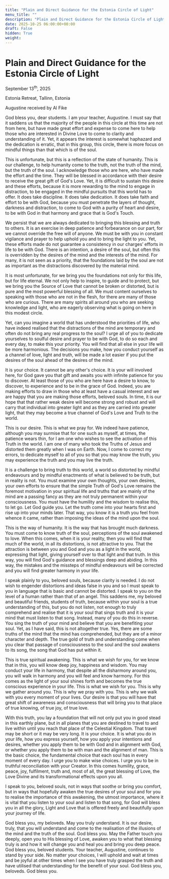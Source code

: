```yaml
---
title: "Plain and Direct Guidance for the Estonia Circle of Light"
menu_title: ""
description: "Plain and Direct Guidance for the Estonia Circle of Light"
date: 2025-10-25 06:00:00+00:00
draft: False
hidden: True
weight:
---
```

# Plain and Direct Guidance for the Estonia Circle of Light

September 13<sup>th</sup>, 2025

Estonia Retreat, Tallinn, Estonia

Augustine received by Al Fike

God bless you, dear students. I am your teacher, Augustine. I must say that it saddens us that the majority of the people in this circle at this time are not from here, but have made great effort and expense to come here to help those who are interested in Divine Love to come to clarity and understanding of it. Yet, it appears the interest is somewhat haphazard and the dedication is erratic, that in this group, this circle, there is more focus on mindful things than that which is of the soul.

This is unfortunate, but this is a reflection of the state of humanity. This is our challenge, to help humanity come to the truth, not the truth of the mind, but the truth of the soul. I acknowledge those who are here, who have made the effort and the time. They will be blessed in accordance with their desire to receive the great gift of God's Love. Yet, it is difficult to sustain this desire and these efforts, because it is more rewarding to the mind to engage in distraction, to be engaged in the mindful pursuits that this world has to offer. It does take discipline. It does take dedication. It does take faith and effort to be with God, because you must penetrate the layers of thought, darkness and distraction, to come to God with a purity of heart and desire, to be with God in that harmony and grace that is God's Touch.

We persist that we are always dedicated to bringing this blessing and truth to others. It is an exercise in deep patience and forbearance on our part, for we cannot override the free will of anyone. We must be with you in constant vigilance and prayer to help uphold you and to bring the light to you. Yet, these efforts made do not guarantee a consistency in our charges’ efforts in life to be with God. There is an intention, a desire of the soul, but often this is overridden by the desires of the mind and the interests of the mind. For many, it is not seen as a priority, that the foundations laid by the soul are not as important as the distractions discovered by the material mind.

It is most unfortunate, for we bring you the foundations not only for this life, but for life eternal. We not only help to inspire, to guide and to protect, but we bring you the Source of Love that cannot be broken or distorted, but is pure and the most powerful blessing of all. We must content ourselves to speaking with those who are not in the flesh, for there are many of those who are curious. There are many spirits all around you who are seeking knowledge and light, who are eagerly observing what is going on here in this modest circle.

Yet, can you imagine a world that has understood the priorities of life, who have indeed realised that the distractions of the mind are temporary and often do not bring any real progress to the soul? I urge all of you to dedicate yourselves to soulful desire and prayer to be with God, to do so each and every day, to make this your priority. You will find that all else in your life will be more harmonious. The decisions you make, how you conduct yourself as a channel of love, light and truth, will be made a lot easier if you put the desires of the soul ahead of the desires of the mind.

It is your choice. It cannot be any other's choice. It is your will involved here, for God gave you that gift and awaits you with infinite patience for you to discover. At least those of you who are here have a desire to know, to discover, to experience and to be in the grace of God. Indeed, you are making efforts to draw in those who at least have a casual interest and we are happy that you are making those efforts, beloved souls. In time, it is our hope that that rather weak desire will become strong and robust and will carry that individual into greater light and as they are carried into greater light, that they may become a true channel of God's Love and Truth to the world.

This is our desire. This is what we pray for. We indeed have patience, although you may surmise that for one such as myself, at times, the patience wears thin, for I am one who wishes to see the activation of this Truth in the world. I am one of many who took the Truths of Jesus and distorted them greatly when I was on Earth. Now, I come to correct my errors, to dedicate myself to all of you so that you may know the truth, you may experience the truth and you may live the truth.

It is a challenge to bring truth to this world, a world so distorted by mindful endeavours and by mindful enactments of what is believed to be truth, but in reality is not. You must examine your own thoughts, your own desires, your own efforts to ensure that the simple Truth of God's Love remains the foremost motivation in your spiritual life and truths that are mainly of the mind are a passing fancy as they are not truly permanent within your consciousness. You must have the humility and the wisdom to realise this, to let go. Let God guide you. Let the truth come into your hearts first and rise up into your minds later. That way, you know it is a truth you feel from whence it came, rather than imposing the ideas of the mind upon the soul.

This is the way of humanity. It is the way that has brought much darkness. You must come to know truth of the soul, perceptions of the soul awakened to love. When this comes, when it is your reality, then you will find that much of the world, in all its distortions, is not attractive to you. That the attraction is between you and God and you as a light in the world, expressing that light, giving yourself over to that light and that truth. In this way, you will find God's guidance and blessings deep and abiding. In this way, the mistakes and the missteps of mindful endeavours will be corrected and you will find greater harmony in your life.

I speak plainly to you, beloved souls, because clarity is needed. I do not wish to engender distortions and ideas false in you and so I must speak to you in language that is basic and cannot be distorted. I speak to you on the level of a human rather than that of an angel. This saddens me, my beloved and beautiful friends, students of truth, because within your soul is a true understanding of this, but you do not listen, not enough to truly comprehend and realise that it is your soul that sings truth and it is your mind that must listen to that song. Instead, many of you do this in reverse. You sing the truth of your mind and believe that you are benefiting your soul. Yet, as I have said, this is not altogether true. Yes, there are some truths of the mind that the mind has comprehended, but they are of a minor character and depth. The true gold of truth and understanding come when you clear that passage of consciousness to the soul and the soul awakens to its song, the song that God has put within it.

This is true spiritual awakening. This is what we wish for you, for we know that in this, you will know deep joy, happiness and wisdom. You may conduct your life in harmony, that despite all the disharmony around you, you will walk in harmony and you will feel and know harmony. For this comes as the light of your soul shines forth and becomes the true conscious experience in your life. This is what we wish for you. This is why we gather around you. This is why we pray with you. This is why we walk with you every moment of your lives. Our desire is that you will have that great shift of awareness and consciousness that will bring you to that place of true knowing, of true joy, of true love.

With this truth, you lay a foundation that will not only put you in good stead in this earthly plane, but in all planes that you are destined to travel to and live within until you reach that place of the Celestial Kingdom. That travel may be short or it may be very long. It is your choice. It is what you do in your life, how you express yourself, how you apply your intentions and desires, whether you apply them to be with God and in alignment with God, or whether you apply them to be with man and the alignment of man. This is the basic choice, the fundamental choice that each soul has in every moment of every day. I urge you to make wise choices. I urge you to be in truthful reconciliation with your Creator. In this comes humility, grace, peace, joy, fulfilment, truth and, most of all, the great blessing of Love, the Love Divine and its transformational effects upon you all.

I speak to you, beloved souls, not in ways that soothe or bring you comfort, but in ways that hopefully awaken the true desires of your soul and for you to realise the importance of this awakening, the utmost importance, where it is vital that you listen to your soul and listen to that song, for God will bless you in all the glory, Light and Love that is offered freely and beautifully upon your journey of life.

God bless you, my beloveds. May you truly understand. It is our desire, truly, that you will understand and come to the realisation of the illusions of the mind and the truth of the soul. God bless you. May the Father touch you deeply, open you to His blessing of Love, awaken you to what that blessing truly is and how it will change you and heal you and bring you deep peace. God bless you, beloved students. Your teacher, Augustine, continues to stand by your side. No matter your choices, I will uphold and wait at times and be joyful at other times when I see you have truly grasped the truth and have utilised that understanding for the benefit of your soul. God bless you, beloveds. God bless you.

